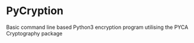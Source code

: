 # PyCryption
Basic command line based Python3 encryption program utilising the PYCA Cryptography package
